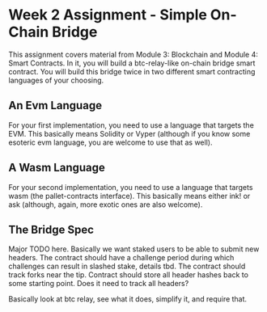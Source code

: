 # Week 2 Assignment - Simple On-Chain Bridge

This assignment covers material from Module 3: Blockchain and Module 4: Smart Contracts.
In it, you will build a btc-relay-like on-chain bridge smart contract.
You will build this bridge twice in two different smart contracting languages of your choosing.

## An Evm Language

For your first implementation, you need to use a language that targets the EVM.
This basically means Solidity or Vyper (although if you know some esoteric evm language, you are welcome to use that as well).

## A Wasm Language

For your second implementation, you need to use a language that targets wasm (the pallet-contracts interface).
This basically means either ink! or ask (although, again, more exotic ones are also welcome).

## The Bridge Spec

Major TODO here.
Basically we want staked users to be able to submit new headers.
The contract should have a challenge period during which challenges can result in slashed stake, details tbd.
The contract should track forks near the tip.
Contract should store all header hashes back to some starting point.
Does it need to track all headers?

Basically look at btc relay, see what it does, simplify it, and require that.